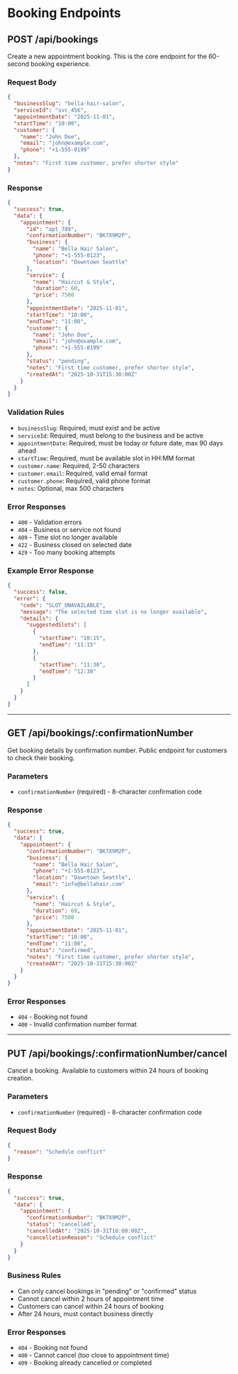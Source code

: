 # Booking Endpoints

## POST /api/bookings

Create a new appointment booking. This is the core endpoint for the 60-second booking experience.

### Request Body

```json
{
  "businessSlug": "bella-hair-salon",
  "serviceId": "svc_456",
  "appointmentDate": "2025-11-01",
  "startTime": "10:00",
  "customer": {
    "name": "John Doe",
    "email": "john@example.com",
    "phone": "+1-555-0199"
  },
  "notes": "First time customer, prefer shorter style"
}
```

### Response

```json
{
  "success": true,
  "data": {
    "appointment": {
      "id": "apt_789",
      "confirmationNumber": "BK7X9M2P",
      "business": {
        "name": "Bella Hair Salon",
        "phone": "+1-555-0123",
        "location": "Downtown Seattle"
      },
      "service": {
        "name": "Haircut & Style",
        "duration": 60,
        "price": 7500
      },
      "appointmentDate": "2025-11-01",
      "startTime": "10:00",
      "endTime": "11:00",
      "customer": {
        "name": "John Doe",
        "email": "john@example.com",
        "phone": "+1-555-0199"
      },
      "status": "pending",
      "notes": "First time customer, prefer shorter style",
      "createdAt": "2025-10-31T15:30:00Z"
    }
  }
}
```

### Validation Rules

- `businessSlug`: Required, must exist and be active
- `serviceId`: Required, must belong to the business and be active
- `appointmentDate`: Required, must be today or future date, max 90 days ahead
- `startTime`: Required, must be available slot in HH:MM format
- `customer.name`: Required, 2-50 characters
- `customer.email`: Required, valid email format
- `customer.phone`: Required, valid phone format
- `notes`: Optional, max 500 characters

### Error Responses

- `400` - Validation errors
- `404` - Business or service not found
- `409` - Time slot no longer available
- `422` - Business closed on selected date
- `429` - Too many booking attempts

### Example Error Response

```json
{
  "success": false,
  "error": {
    "code": "SLOT_UNAVAILABLE",
    "message": "The selected time slot is no longer available",
    "details": {
      "suggestedSlots": [
        {
          "startTime": "10:15",
          "endTime": "11:15"
        },
        {
          "startTime": "11:30",
          "endTime": "12:30"
        }
      ]
    }
  }
}
```

---

## GET /api/bookings/:confirmationNumber

Get booking details by confirmation number. Public endpoint for customers to check their booking.

### Parameters

- `confirmationNumber` (required) - 8-character confirmation code

### Response

```json
{
  "success": true,
  "data": {
    "appointment": {
      "confirmationNumber": "BK7X9M2P",
      "business": {
        "name": "Bella Hair Salon",
        "phone": "+1-555-0123",
        "location": "Downtown Seattle",
        "email": "info@bellahair.com"
      },
      "service": {
        "name": "Haircut & Style",
        "duration": 60,
        "price": 7500
      },
      "appointmentDate": "2025-11-01",
      "startTime": "10:00",
      "endTime": "11:00",
      "status": "confirmed",
      "notes": "First time customer, prefer shorter style",
      "createdAt": "2025-10-31T15:30:00Z"
    }
  }
}
```

### Error Responses

- `404` - Booking not found
- `400` - Invalid confirmation number format

---

## PUT /api/bookings/:confirmationNumber/cancel

Cancel a booking. Available to customers within 24 hours of booking creation.

### Parameters

- `confirmationNumber` (required) - 8-character confirmation code

### Request Body

```json
{
  "reason": "Schedule conflict"
}
```

### Response

```json
{
  "success": true,
  "data": {
    "appointment": {
      "confirmationNumber": "BK7X9M2P",
      "status": "cancelled",
      "cancelledAt": "2025-10-31T16:00:00Z",
      "cancellationReason": "Schedule conflict"
    }
  }
}
```

### Business Rules

- Can only cancel bookings in "pending" or "confirmed" status
- Cannot cancel within 2 hours of appointment time
- Customers can cancel within 24 hours of booking
- After 24 hours, must contact business directly

### Error Responses

- `404` - Booking not found
- `400` - Cannot cancel (too close to appointment time)
- `409` - Booking already cancelled or completed
